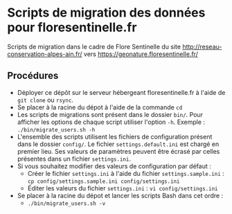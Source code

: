 # Scripts de migration des données pour floresentinelle.fr

Scripts de migration dans le cadre de Flore Sentinelle du site http://reseau-conservation-alpes-ain.fr/ vers https://geonature.floresentinelle.fr/


## Procédures

  * Déployer ce dépôt sur le serveur hébergeant floresentinelle.fr à l'aide de `git clone` ou `rsync`.
  * Se placer à la racine du dépot à l'aide de la commande `cd`
  * Les scripts de migrations sont présent dans le dossier `bin/`. Pour afficher les options de chaque script 
  utiliser l'option `-h`. Exemple : `./bin/migrate_users.sh -h`
  * L'ensemble des scripts utilisent les fichiers de configuration présent dans le dossier `config/`. Le fichier
    `settings.default.ini` est chargé en premier lieu. Ses valeurs de paramètres peuvent être écrasé par celles
    présentes dans un fichier `settings.ini`.
  * Si vous souhaitez modifier des valeurs de configuration par défaut :
    * Créer le fichier `settings.ini` à l'aide du fichier `settings.sample.ini` : `cp config/settings.sample.ini config/settings.ini`
    * Éditer les valeurs du fichier `settings.ini` : `vi config/settings.ini`
  * Se placer à la racine du dépot et lancer les scripts Bash dans cet ordre :
    * `./bin/migrate_users.sh -v`


